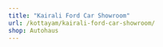```yaml
---
title: "Kairali Ford Car Showroom"
url: /kottayam/kairali-ford-car-showroom/
shop: Autohaus
---
```

